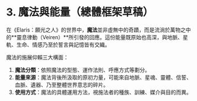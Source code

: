 # 3. 魔法與能量（總體框架草稿）

在《Elaris：願光之人》的世界中，**魔法**並非虛無中的奇蹟，而是流淌於萬物之中的**靈息律動（Veiren）**所引發的回應。這份能量既原始也高深，與地脈、星軌、生命、情感乃至於誓言與記憶皆有交織。

魔法的施展仰賴三大構面：

1. **魔法分類**：依照魔法的型態、運作法則、呼應方式等劃分。
2. **能量來源**：魔法背後所汲取的原初力量，可能來自地脈、星魂、靈體、信誓、血脈、遺器、乃至整體世界意志的碎片。
3. **使用方式**：魔法的具體運用方法，視施法者的種族、訓練、媒介與目的而異。
